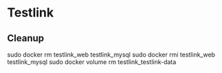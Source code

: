 # Testlink

## Cleanup

sudo docker rm testlink_web testlink_mysql
sudo docker rmi testlink_web testlink_mysql
sudo docker volume rm testlink_testlink-data

